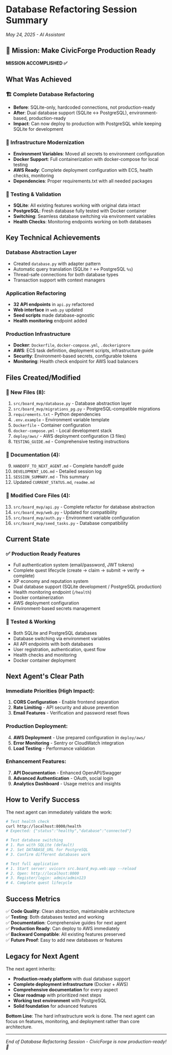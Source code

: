 # Database Refactoring Session Summary
*May 24, 2025 - AI Assistant*

## 🎯 Mission: Make CivicForge Production Ready

**MISSION ACCOMPLISHED ✅**

## What Was Achieved

### 🏗️ Complete Database Refactoring
- **Before**: SQLite-only, hardcoded connections, not production-ready
- **After**: Dual database support (SQLite ↔ PostgreSQL), environment-based, production-ready
- **Impact**: Can now deploy to production with PostgreSQL while keeping SQLite for development

### 🔧 Infrastructure Modernization  
- **Environment Variables**: Moved all secrets to environment configuration
- **Docker Support**: Full containerization with docker-compose for local testing
- **AWS Ready**: Complete deployment configuration with ECS, health checks, monitoring
- **Dependencies**: Proper requirements.txt with all needed packages

### 🧪 Testing & Validation
- **SQLite**: All existing features working with original data intact
- **PostgreSQL**: Fresh database fully tested with Docker container
- **Switching**: Seamless database switching via environment variables
- **Health Checks**: Monitoring endpoints working on both databases

## Key Technical Achievements

### Database Abstraction Layer
- Created `database.py` with adapter pattern
- Automatic query translation (SQLite `?` ↔ PostgreSQL `%s`)
- Thread-safe connections for both database types
- Transaction support with context managers

### Application Refactoring
- **32 API endpoints** in `api.py` refactored
- **Web interface** in `web.py` updated  
- **Seed scripts** made database-agnostic
- **Health monitoring** endpoint added

### Production Infrastructure
- **Docker**: `Dockerfile`, `docker-compose.yml`, `.dockerignore`
- **AWS**: ECS task definition, deployment scripts, infrastructure guide
- **Security**: Environment-based secrets, configurable tokens
- **Monitoring**: Health check endpoint for AWS load balancers

## Files Created/Modified

### 📁 New Files (8):
1. `src/board_mvp/database.py` - Database abstraction layer
2. `src/board_mvp/migrations_pg.py` - PostgreSQL-compatible migrations  
3. `requirements.txt` - Python dependencies
4. `.env.example` - Environment variable template
5. `Dockerfile` - Container configuration
6. `docker-compose.yml` - Local development stack
7. `deploy/aws/` - AWS deployment configuration (3 files)
8. `TESTING_GUIDE.md` - Comprehensive testing instructions

### 📝 Documentation (4):
9. `HANDOFF_TO_NEXT_AGENT.md` - Complete handoff guide
10. `DEVELOPMENT_LOG.md` - Detailed session log
11. `SESSION_SUMMARY.md` - This summary
12. Updated `CURRENT_STATUS.md`, `readme.md`

### 🔧 Modified Core Files (4):
13. `src/board_mvp/api.py` - Complete refactor for database abstraction
14. `src/board_mvp/web.py` - Updated for compatibility
15. `src/board_mvp/auth.py` - Environment variable configuration
16. `src/board_mvp/seed_tasks.py` - Database compatibility

## Current State

### ✅ Production Ready Features
- Full authentication system (email/password, JWT tokens)
- Complete quest lifecycle (create → claim → submit → verify → complete)  
- XP economy and reputation system
- Dual database support (SQLite development / PostgreSQL production)
- Health monitoring endpoint (`/health`)
- Docker containerization
- AWS deployment configuration
- Environment-based secrets management

### 🧪 Tested & Working
- Both SQLite and PostgreSQL databases
- Database switching via environment variables
- All API endpoints with both databases
- User registration, authentication, quest flow
- Health checks and monitoring
- Docker container deployment

## Next Agent's Clear Path

### Immediate Priorities (High Impact):
1. **CORS Configuration** - Enable frontend separation
2. **Rate Limiting** - API security and abuse prevention
3. **Email Features** - Verification and password reset flows

### Production Deployment:
4. **AWS Deployment** - Use prepared configuration in `deploy/aws/`
5. **Error Monitoring** - Sentry or CloudWatch integration
6. **Load Testing** - Performance validation

### Enhancement Features:
7. **API Documentation** - Enhanced OpenAPI/Swagger
8. **Advanced Authentication** - OAuth, social login
9. **Analytics Dashboard** - Usage metrics and insights

## How to Verify Success

The next agent can immediately validate the work:

```bash
# Test health check
curl http://localhost:8000/health
# Expected: {"status":"healthy","database":"connected"}

# Test database switching
# 1. Run with SQLite (default)
# 2. Set DATABASE_URL for PostgreSQL
# 3. Confirm different databases work

# Test full application
# 1. Start server: uvicorn src.board_mvp.web:app --reload
# 2. Open: http://localhost:8000
# 3. Register/login: admin/admin123
# 4. Complete quest lifecycle
```

## Success Metrics

✅ **Code Quality**: Clean abstraction, maintainable architecture  
✅ **Testing**: Both databases tested and working  
✅ **Documentation**: Comprehensive guides for next agent  
✅ **Production Ready**: Can deploy to AWS immediately  
✅ **Backward Compatible**: All existing features preserved  
✅ **Future Proof**: Easy to add new databases or features  

## Legacy for Next Agent

The next agent inherits:
- **Production-ready platform** with dual database support
- **Complete deployment infrastructure** (Docker + AWS)
- **Comprehensive documentation** for every aspect
- **Clear roadmap** with prioritized next steps
- **Working test environment** with PostgreSQL
- **Solid foundation** for advanced features

**Bottom Line**: The hard infrastructure work is done. The next agent can focus on features, monitoring, and deployment rather than core architecture.

---
*End of Database Refactoring Session - CivicForge is now production-ready! 🚀*